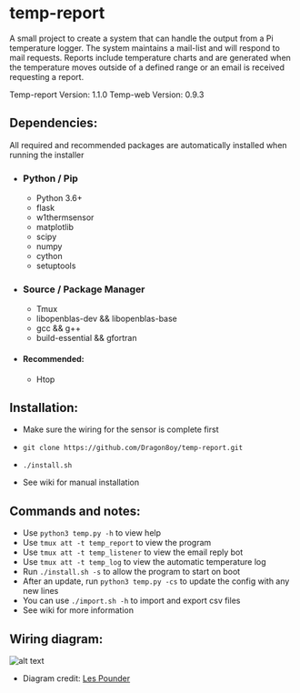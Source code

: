 # temp-report
A small project to create a system that can handle the output from a Pi temperature logger.
The system maintains a mail-list and will respond to mail requests. Reports include temperature charts and are generated when the temperature moves outside of a defined range or an email is received requesting a report.

Temp-report Version: 1.1.0
Temp-web Version: 0.9.3

## Dependencies:
All required and recommended packages are automatically installed when running the installer

- ### Python / Pip
  * Python 3.6+
  * flask
  * w1thermsensor
  * matplotlib
  * scipy
  * numpy
  * cython
  * setuptools

- ### Source / Package Manager
  * Tmux
  * libopenblas-dev && libopenblas-base
  * gcc && g++
  * build-essential && gfortran
-   #### Recommended:
    * Htop


## Installation:

- Make sure the wiring for the sensor is complete first
- `git clone https://github.com/Dragon8oy/temp-report.git`
- `./install.sh`

 - See wiki for manual installation

## Commands and notes:

- Use `python3 temp.py -h` to view help
- Use `tmux att -t temp_report` to view the program
- Use `tmux att -t temp_listener` to view the email reply bot
- Use `tmux att -t temp_log` to view the automatic temperature log
- Run `./install.sh -s` to allow the program to start on boot
- After an update, run `python3 temp.py -cs` to update the config with any new lines
- You can use `./import.sh -h` to import and export csv files
- See wiki for more information

## Wiring diagram:

![alt text](https://farm5.staticflickr.com/4215/35139160190_cea3435a09_b_d.jpg)
- Diagram credit: [Les Pounder](https://bigl.es/author/les/ "Les Pounder")
